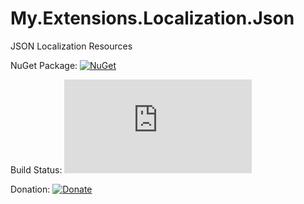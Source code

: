 # My.Extensions.Localization.Json
JSON Localization Resources

NuGet Package: [![NuGet](https://img.shields.io/nuget/v/My.Extensions.Localization.Json.svg)](https://www.nuget.org/packages/My.Extensions.Localization.Json/3.0.0)

Build Status: [![Build Status](https://hishamco.visualstudio.com/GitHub%20OSS/_apis/build/status/hishamco.My.Extensions.Localization.Json?branchName=master)](https://hishamco.visualstudio.com/GitHub%20OSS/_build/latest?definitionId=1&branchName=master)

Donation: [![Donate](https://img.shields.io/badge/Donate-PayPal-green.svg)](https://www.paypal.com/donate?hosted_button_id=56FYKDA477LU6)
